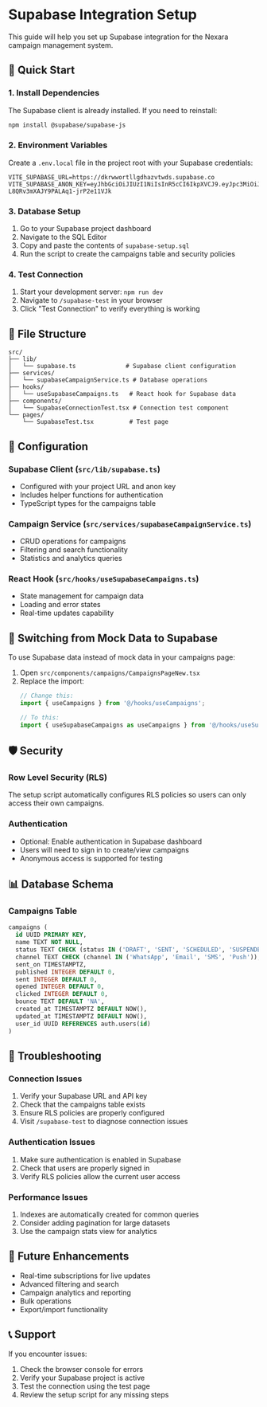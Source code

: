 # Supabase Integration Setup

This guide will help you set up Supabase integration for the Nexara campaign management system.

## 🚀 Quick Start

### 1. Install Dependencies
The Supabase client is already installed. If you need to reinstall:
```bash
npm install @supabase/supabase-js
```

### 2. Environment Variables
Create a `.env.local` file in the project root with your Supabase credentials:

```env
VITE_SUPABASE_URL=https://dkrwwortllgdhazvtwds.supabase.co
VITE_SUPABASE_ANON_KEY=eyJhbGciOiJIUzI1NiIsInR5cCI6IkpXVCJ9.eyJpc3MiOiJzdXBhYmFzZSIsInJlZiI6ImRrcnd3b3J0bGxnZGhhenZ0d2RzIiwicm9sZSI6ImFub24iLCJpYXQiOjE3NTc1MDc2NzIsImV4cCI6MjA3MzA4MzY3Mn0.GTbkli6T63Syk-L8QRv3mXAJY9PALAq1-jrP2e11VJk
```

### 3. Database Setup
1. Go to your Supabase project dashboard
2. Navigate to the SQL Editor
3. Copy and paste the contents of `supabase-setup.sql`
4. Run the script to create the campaigns table and security policies

### 4. Test Connection
1. Start your development server: `npm run dev`
2. Navigate to `/supabase-test` in your browser
3. Click "Test Connection" to verify everything is working

## 📁 File Structure

```
src/
├── lib/
│   └── supabase.ts              # Supabase client configuration
├── services/
│   └── supabaseCampaignService.ts # Database operations
├── hooks/
│   └── useSupabaseCampaigns.ts   # React hook for Supabase data
├── components/
│   └── SupabaseConnectionTest.tsx # Connection test component
└── pages/
    └── SupabaseTest.tsx          # Test page
```

## 🔧 Configuration

### Supabase Client (`src/lib/supabase.ts`)
- Configured with your project URL and anon key
- Includes helper functions for authentication
- TypeScript types for the campaigns table

### Campaign Service (`src/services/supabaseCampaignService.ts`)
- CRUD operations for campaigns
- Filtering and search functionality
- Statistics and analytics queries

### React Hook (`src/hooks/useSupabaseCampaigns.ts`)
- State management for campaign data
- Loading and error states
- Real-time updates capability

## 🔄 Switching from Mock Data to Supabase

To use Supabase data instead of mock data in your campaigns page:

1. Open `src/components/campaigns/CampaignsPageNew.tsx`
2. Replace the import:
   ```typescript
   // Change this:
   import { useCampaigns } from '@/hooks/useCampaigns';
   
   // To this:
   import { useSupabaseCampaigns as useCampaigns } from '@/hooks/useSupabaseCampaigns';
   ```

## 🛡️ Security

### Row Level Security (RLS)
The setup script automatically configures RLS policies so users can only access their own campaigns.

### Authentication
- Optional: Enable authentication in Supabase dashboard
- Users will need to sign in to create/view campaigns
- Anonymous access is supported for testing

## 📊 Database Schema

### Campaigns Table
```sql
campaigns (
  id UUID PRIMARY KEY,
  name TEXT NOT NULL,
  status TEXT CHECK (status IN ('DRAFT', 'SENT', 'SCHEDULED', 'SUSPENDED', 'RUNNING', 'FAILED')),
  channel TEXT CHECK (channel IN ('WhatsApp', 'Email', 'SMS', 'Push')),
  sent_on TIMESTAMPTZ,
  published INTEGER DEFAULT 0,
  sent INTEGER DEFAULT 0,
  opened INTEGER DEFAULT 0,
  clicked INTEGER DEFAULT 0,
  bounce TEXT DEFAULT 'NA',
  created_at TIMESTAMPTZ DEFAULT NOW(),
  updated_at TIMESTAMPTZ DEFAULT NOW(),
  user_id UUID REFERENCES auth.users(id)
)
```

## 🚨 Troubleshooting

### Connection Issues
1. Verify your Supabase URL and API key
2. Check that the campaigns table exists
3. Ensure RLS policies are properly configured
4. Visit `/supabase-test` to diagnose connection issues

### Authentication Issues
1. Make sure authentication is enabled in Supabase
2. Check that users are properly signed in
3. Verify RLS policies allow the current user access

### Performance Issues
1. Indexes are automatically created for common queries
2. Consider adding pagination for large datasets
3. Use the campaign stats view for analytics

## 🔮 Future Enhancements

- Real-time subscriptions for live updates
- Advanced filtering and search
- Campaign analytics and reporting
- Bulk operations
- Export/import functionality

## 📞 Support

If you encounter issues:
1. Check the browser console for errors
2. Verify your Supabase project is active
3. Test the connection using the test page
4. Review the setup script for any missing steps
